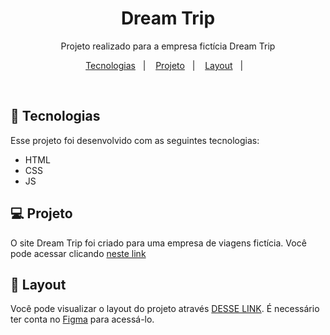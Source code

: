 <h1 align="center"> Dream Trip </h1>

<p align="center">
Projeto realizado para a empresa fictícia Dream Trip
</p>

<p align="center">
  <a href="#-tecnologias">Tecnologias</a>&nbsp;&nbsp;&nbsp;|&nbsp;&nbsp;&nbsp;
  <a href="#-projeto">Projeto</a>&nbsp;&nbsp;&nbsp;|&nbsp;&nbsp;&nbsp;
  <a href="#-layout">Layout</a>&nbsp;&nbsp;&nbsp;|&nbsp;&nbsp;&nbsp;
</p>

<br>

## 🚀 Tecnologias

Esse projeto foi desenvolvido com as seguintes tecnologias:

- HTML
- CSS
- JS

## 💻 Projeto

O site Dream Trip foi criado para uma empresa de viagens fictícia. Você pode acessar clicando [neste link](https://dream-trip-three.vercel.app/)

## 🔖 Layout

Você pode visualizar o layout do projeto através [DESSE LINK](https://www.figma.com/file/4fPUQeKEmeHWLQ0mfnb9vD/dream-trip?node-id=0%3A1&t=Kf4LMVDBTpi92rTC-1). É necessário ter conta no [Figma](https://figma.com) para acessá-lo.
